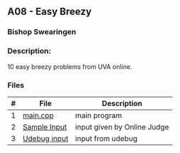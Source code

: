 ## A08 - Easy Breezy
### Bishop Swearingen
### Description: 

10 easy breezy problems from UVA online.

### Files

|   #   | File             | Description                                        |
| :---: | ---------------- | -------------------------------------------------- |
|   1   | [main.cpp](https://github.com/BishopSwearingen/4883-Prog-Tech/blob/main/Assignments/A08/main.cpp)         | main program     |
|   2   | [Sample Input](https://github.com/BishopSwearingen/4883-Prog-Tech/blob/main/Assignments/A08/input1) | input given by Online Judge         |
|   3   | [Udebug input](https://github.com/BishopSwearingen/4883-Prog-Tech/blob/main/Assignments/A08/input1) | input from udebug |




